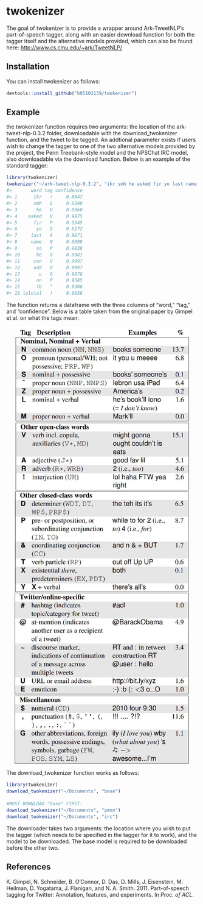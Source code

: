 
<!-- README.md is generated from README.Rmd. Please edit that file -->

# twokenizer

The goal of twokenizer is to provide a wrapper around Ark-TweetNLP’s
part-of-speech tagger, along with an easier download function for both
the tagger itself and the alternative models provided, which can also be
found here: <http://www.cs.cmu.edu/~ark/TweetNLP/>

## Installation

You can install twokenizer as follows:

``` r
devtools::install_github("b05102139/twokenizer")
```

## Example

the twokenizer function requires two arguments: the location of the
ark-tweet-nlp-0.3.2 folder, downloadable with the download\_twokenizer
function, and the tweet to be tagged. An addtional parameter exists if
users wish to change the tagger to one of the two alternative models
provided by the project, the Penn Treebank-style model and the NPSChat
IRC model, also downloadable via the download function. Below is an
example of the standard tagger:

``` r
library(twokenizer)
twokenizer("~/ark-tweet-nlp-0.3.2", "ikr smh he asked fir yo last name so he can add u on fb lololol")
#>       word tag confidence
#> 1      ikr   !     0.8047
#> 2      smh   G     0.9340
#> 3       he   O     0.9960
#> 4    asked   V     0.9975
#> 5      fir   P     0.5545
#> 6       yo   D     0.6272
#> 7     last   A     0.9871
#> 8     name   N     0.9998
#> 9       so   P     0.9838
#> 10      he   O     0.9981
#> 11     can   V     0.9997
#> 12     add   V     0.9997
#> 13       u   O     0.9978
#> 14      on   P     0.9585
#> 15      fb   ^     0.9306
#> 16 lololol   !     0.9658
```

The function returns a dataframe with the three columns of “word,”
“tag,” and “confidence”. Below is a table taken from the original
paper by Gimpel et al. on what the tags
mean:

<img src="man/figures/tweebo_1.jpg" width="460px" style="display: block; margin: auto;" /><img src="man/figures/tweebo_2.jpg" width="460px" style="display: block; margin: auto;" /><img src="man/figures/tweebo_3.jpg" width="460px" style="display: block; margin: auto;" />

The download\_twokenizer function works as follows:

``` r
library(twokenizer)
download_twokenizer("~/Documents", "base")

#MUST DOWNLOAD "base" FIRST:
download_twokenizer("~/Documents", "penn")
download_twokenizer("~/Documents", "irc")
```

The downloader takes two arguments: the location where you wish to put
the tagger (which needs to be specified in the tagger for it to work),
and the model to be downloaded. The base model is required to be
downloaded before the other two.

## References

K. Gimpel, N. Schneider, B. O’Connor, D. Das, D. Mills, J. Eisenstein,
M. Heilman, D. Yogatama, J. Flanigan, and N. A. Smith. 2011.
Part-of-speech tagging for Twitter: Annotation, features, and
experiments. In *Proc. of ACL*.
